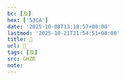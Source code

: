 ```yaml
---
bc: [及]
hex: ['53CA']
date: '2025-10-08T13:18:57+08:00'
lastmod: '2025-10-21T21:54:51+08:00'
title: 󰔟
url: 󰔟
tags: [及]
src: GHZR
note:
---
```

